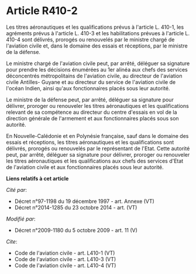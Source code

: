 # Article R410-2

Les titres aéronautiques et les qualifications prévus à l'article L. 410-1, les agréments prévus à l'article L. 410-3 et les
habilitations prévues à l'article L. 410-4 sont délivrés, prorogés ou renouvelés par le ministre chargé de l'aviation civile
et, dans le domaine des essais et réceptions, par le ministre de la défense. 

Le ministre chargé de l'aviation civile peut, par arrêté, déléguer sa signature pour prendre les décisions énumérées au 1er
alinéa aux chefs des services déconcentrés métropolitains de l'aviation civile, au directeur de l'aviation civile Antilles-
Guyane et au directeur du service de l'aviation civile de l'océan Indien, ainsi qu'aux fonctionnaires placés sous leur
autorité. 

Le ministre de la défense peut, par arrêté, déléguer sa signature pour délivrer, proroger ou renouveler les titres
aéronautiques et les qualifications relevant de sa compétence au directeur du centre d'essais en vol de la direction générale
de l'armement et aux fonctionnaires placés sous son autorité. 

En Nouvelle-Calédonie et en Polynésie française, sauf dans le domaine des essais et réceptions, les titres aéronautiques et
les qualifications sont délivrés, prorogés ou renouvelés par le représentant de l'Etat. Cette autorité peut, par arrêté,
déléguer sa signature pour délivrer, proroger ou renouveler les titres aéronautiques et les qualifications aux chefs des
services d'Etat de l'aviation civile et aux fonctionnaires placés sous leur autorité.

**Liens relatifs à cet article**

_Cité par_:

  - Décret n°97-1198 du 19 décembre 1997 - art. Annexe (VT)
  - Décret n°2014-1285 du 23 octobre 2014 - art. (VT)

_Modifié par_:

  - Décret n°2009-1180 du 5 octobre 2009 - art. 11 (V)

_Cite_:

  - Code de l'aviation civile - art. L410-1 (VT)
  - Code de l'aviation civile - art. L410-3 (VT)
  - Code de l'aviation civile - art. L410-4 (VT)
